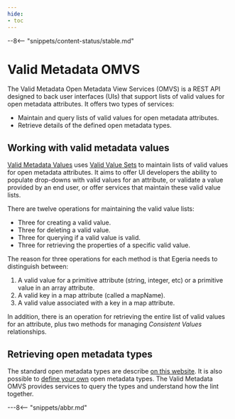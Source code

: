 ```yaml
---
hide:
- toc
---
```


<!-- SPDX-License-Identifier: CC-BY-4.0 -->
<!-- Copyright Contributors to the Egeria project. -->

--8<-- "snippets/content-status/stable.md"

# Valid Metadata OMVS

The Valid Metadata Open Metadata View Services (OMVS) is a REST API designed to back user interfaces (UIs) that support lists of valid values for open metadata attributes.  It offers two types of services:

* Maintain and query lists of valid values for open metadata attributes.
* Retrieve details of the defined open metadata types.

## Working with valid metadata values

[Valid Metadata Values](/guides/planning/valid-values/overview) uses [Valid Value Sets](/types/5/0545-Reference-Data) to maintain lists of valid values for open metadata attributes.  It aims to offer UI developers the ability to populate drop-downs with valid values for an attribute, or validate a value provided by an end user, or offer services that maintain these valid value lists.

There are twelve operations for maintaining the valid value lists:

* Three for creating a valid value.
* Three for deleting a valid value.
* Three for querying if a valid value is valid.
* Three for retrieving the properties of a specific valid value.

The reason for three operations for each method is that Egeria needs to distinguish between:

1. A valid value for a primitive attribute (string, integer, etc) or a primitive value in an array attribute.
2. A valid key in a map attribute (called a mapName).
3. A valid value associated with a key in a map attribute.

In addition, there is an operation for retrieving the entire list of valid values for an attribute, plus two methods for managing *Consistent Values* relationships.

## Retrieving open metadata types

The standard open metadata types are describe [on this website](/types).  It is also possible to [define your own](/guides/developer/open-metadata-archives/defining-new-types) open metadata types. The Valid Metadata OMVS provides services to query the types and understand how the lint together.



---8<-- "snippets/abbr.md"






